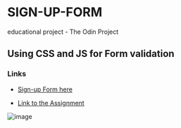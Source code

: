 # SIGN-UP-FORM

educational project - The Odin Project

## Using CSS and JS for Form validation

### Links

- [Sign-up Form here](https://alexei-t1.github.io/SIGN-UP-FORM/)

- [Link to the Assignment](https://www.theodinproject.com/paths/full-stack-javascript/courses/intermediate-html-and-css/lessons/sign-up-form)

![image](https://github.com/Alexei-T1/SIGN-UP-FORM/tree/main/images/Screenshot_SIGN-UP-FORM.png)
